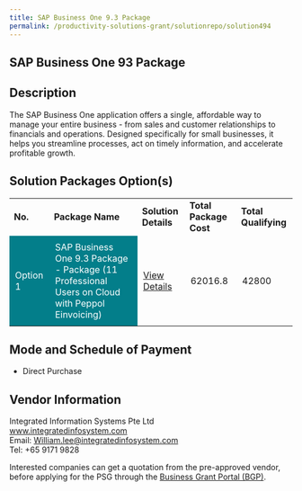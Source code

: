 ```yaml
---
title: SAP Business One 9.3 Package
permalink: /productivity-solutions-grant/solutionrepo/solution494
---
```


## SAP Business One 93 Package

## Description

The SAP Business One application offers a single, affordable way to manage your entire business - from sales and customer relationships to financials and operations. Designed specifically for small businesses, it helps you streamline processes, act on timely information, and accelerate profitable growth.

## Solution Packages Option(s)

<table>
<tr>
<td><b>No.</b></td>
<td><b>Package Name</b></td>
<td><b>Solution Details</b></td>
<td><b>Total Package Cost</b></td>
<td><b>Total Qualifying</b></td>
</tr>
<tr>
<td style='padding: 10px; background-color: #037E8A; color: #FFFFFF;'>Option 1</td>
<td style='padding: 10px; background-color: #037E8A; color: #FFFFFF;'>SAP Business One 9.3 Package -  Package (11 Professional Users on
Cloud with Peppol Einvoicing)</td>
<td style='padding: 10px;'><a href='https://www.gobusiness.gov.sg/images/psg/DesensitisedIntegratedInfoSystemsAnnex3CRwef12August2021-_Part_5.pdf' target='_blank'>View Details</a></td>
<td style='padding: 10px;'>62016.8</td>
<td style='padding: 10px;'>42800</td>
</tr>
</table>

## Mode and Schedule of Payment

 - Direct Purchase

## Vendor Information

 Integrated Information Systems Pte Ltd<br>www.integratedinfosystem.com<br>Email: William.lee@integratedinfosystem.com<br>Tel: +65 9171 9828

Interested companies can get a quotation from the pre-approved vendor, before applying for the PSG through the <a href='https://www.businessgrants.gov.sg/' target='_blank' rel='noopener'>Business Grant Portal (BGP)</a>.

<script src="/jquery/resize-tables.js"></script>
